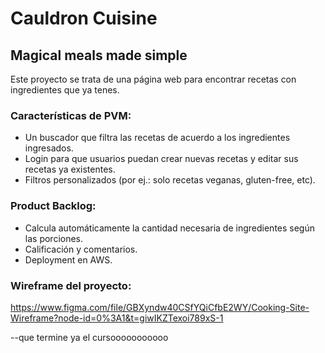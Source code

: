 # Cauldron Cuisine

## Magical meals made simple

Este proyecto se trata de una página web para encontrar recetas con ingredientes que ya tenes.

### Características de PVM:

- Un buscador que filtra las recetas de acuerdo a los ingredientes ingresados.
- Login para que usuarios puedan crear nuevas recetas y editar sus recetas ya existentes.
- Filtros personalizados (por ej.: solo recetas veganas, gluten-free, etc).

### Product Backlog:

- Calcula automáticamente la cantidad necesaria de ingredientes según las porciones.
- Calificación y comentarios.
- Deployment en AWS.

### Wireframe del proyecto:

https://www.figma.com/file/GBXyndw40CSfYQiCfbE2WY/Cooking-Site-Wireframe?node-id=0%3A1&t=giwIKZTexoi789xS-1

--que termine ya el cursooooooooooo
